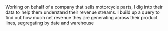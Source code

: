 Working on behalf of a company that sells motorcycle parts, I dig into their data to help them understand their revenue streams. I build up a query to find out how much net revenue they are generating across their product lines, segregating by date and warehouse
